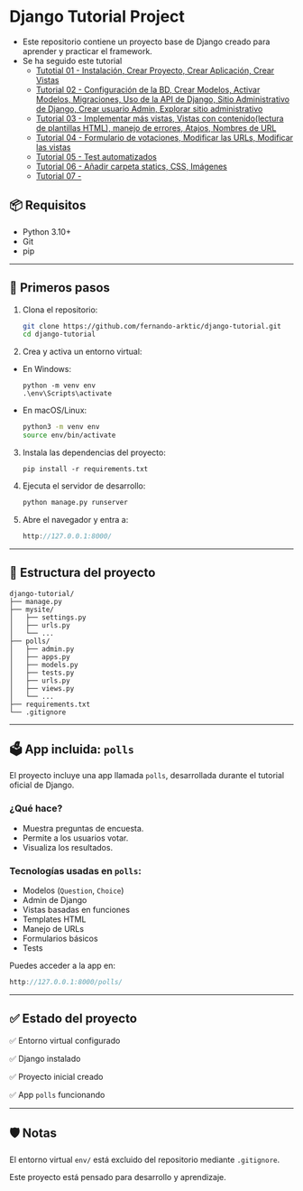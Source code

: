 # Django Tutorial Project

- Este repositorio contiene un proyecto base de Django creado para aprender y practicar el framework.
- Se ha seguido este tutorial
    - [Tutotial 01 - Instalación, Crear Proyecto, Crear Aplicación, Crear Vistas](https://docs.djangoproject.com/es/5.2/intro/tutorial01/)
    - [Tutorial 02 - Configuración de la BD, Crear Modelos, Activar Modelos, Migraciones, Uso de la API de Django, Sitio Administrativo de Django, Crear usuario Admin, Explorar sitio administrativo](https://docs.djangoproject.com/es/5.2/intro/tutorial02/)
    - [Tutorial 03 - Implementar más vistas, Vistas con contenido(lectura de plantillas HTML), manejo de errores, Atajos, Nombres de URL](https://docs.djangoproject.com/es/5.2/intro/tutorial03/)
    - [Tutorial 04 - Formulario de votaciones, Modificar las URLs, Modificar las vistas](https://docs.djangoproject.com/es/5.2/intro/tutorial04/)
    - [Tutorial 05 - Test automatizados](https://docs.djangoproject.com/es/5.2/intro/tutorial05/)
    - [Tutorial 06 - Añadir carpeta statics, CSS, Imágenes](https://docs.djangoproject.com/es/5.2/intro/tutorial06/)
    - [Tutorial 07 - ](https://docs.djangoproject.com/es/5.2/intro/tutorial07/)
    

## 📦 Requisitos

- Python 3.10+
- Git
- pip
---
## 🚀 Primeros pasos

1. Clona el repositorio:

   ```bash
   git clone https://github.com/fernando-arktic/django-tutorial.git
   cd django-tutorial
2. Crea y activa un entorno virtual:
- En Windows:
    ````shell
    python -m venv env
    .\env\Scripts\activate

- En macOS/Linux:
    ````bash
    python3 -m venv env
    source env/bin/activate
3. Instala las dependencias del proyecto:
    ```shell
    pip install -r requirements.txt
4. Ejecuta el servidor de desarrollo:
    ````bash
    python manage.py runserver
5. Abre el navegador y entra a:
    ```cpp
    http://127.0.0.1:8000/
---
## 📁 Estructura del proyecto

    django-tutorial/
    ├── manage.py
    ├── mysite/
    │   ├── settings.py
    │   ├── urls.py
    │   └── ...
    ├── polls/
    │   ├── admin.py
    │   ├── apps.py
    │   ├── models.py
    │   ├── tests.py
    │   ├── urls.py
    │   ├── views.py
    │   └── ...
    ├── requirements.txt
    └── .gitignore
---
## 🗳️ App incluida: ``polls``
El proyecto incluye una app llamada ``polls``, desarrollada durante el tutorial oficial de Django.

### ¿Qué hace?
- Muestra preguntas de encuesta.
- Permite a los usuarios votar.
- Visualiza los resultados.

### Tecnologías usadas en ``polls``:
- Modelos (``Question``, ``Choice``)
- Admin de Django
- Vistas basadas en funciones
- Templates HTML
- Manejo de URLs
- Formularios básicos
- Tests

Puedes acceder a la app en:
```cpp
http://127.0.0.1:8000/polls/
```
---

## ✅ Estado del proyecto
✅ Entorno virtual configurado

✅ Django instalado

✅ Proyecto inicial creado

✅ App ``polls`` funcionando

---
## 🛡️ Notas
El entorno virtual ``env/`` está excluido del repositorio mediante ``.gitignore``.

Este proyecto está pensado para desarrollo y aprendizaje.